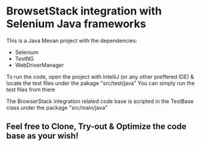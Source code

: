 # BrowsetStack integration with Selenium Java frameworks
This is a Java Mevan project with the dependencies:
  - Selenium
  - TestNG
  - WebDriverManager

To run the code, open the project with IntelliJ (or any other preffered IDE) & locate the test files under the pakage "src/test/java" 
You can simply run the test files from there

The BrowserStack integration related code base is scripted in the TestBase class under the package "src/main/java"

## Feel free to Clone, Try-out & Optimize the code base as your wish!
